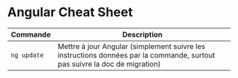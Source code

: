 # Angular Cheat Sheet

Commande | Description
--- | ---
`ng update`|Mettre à jour Angular (simplement suivre les instructions données par la commande, surtout pas suivre la doc de migration)
